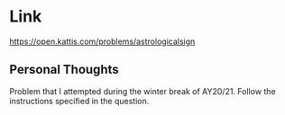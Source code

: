 # Link

https://open.kattis.com/problems/astrologicalsign

## Personal Thoughts

Problem that I attempted during the winter break of AY20/21. Follow the instructions specified in the question.

